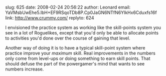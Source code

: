 slug:    625
date:    2008-02-24 20:56:22
author:  Leonard
email:   YaVMsbUwEhe5.lbH+EF9RSqoTDb8P.Cp0JaGN6NTfN6YIkHx6Cduxfs16f
link:     http://www.crummy.com/
replyto: 624

I envisioned the practice system as working like the skill-points
system you see in a lot of Roguelikes, except that you'd only be able
to allocate points to activities you'd done over the course of gaining
that level.

Another way of doing it is to have a typical skill-point system where
practice improve your _maximum_ skill. Real improvements in the
numbers only come from level-ups or doing something to earn skill
points. That should defuse the part of the powergamer's mind that
wants to see numbers increase.
